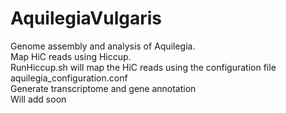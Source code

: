 # AquilegiaVulgaris
Genome assembly and analysis of Aquilegia. <br/>
Map HiC reads using Hiccup. <br/>
RunHiccup.sh will map the HiC reads using the configuration file aquilegia_configuration.conf <br/>
Generate transcriptome and gene annotation <br/>
Will add soon
